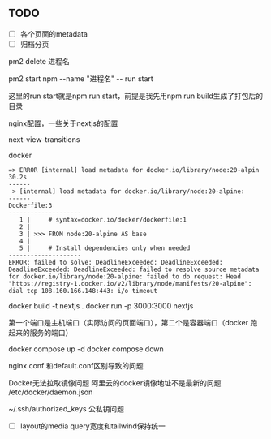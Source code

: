 ## TODO

- [ ] 各个页面的metadata
- [ ] 归档分页

pm2 delete 进程名

pm2 start npm --name "进程名" -- run start

这里的run start就是npm run start，前提是我先用npm run build生成了打包后的目录

nginx配置，一些关于nextjs的配置

next-view-transitions

docker

```
=> ERROR [internal] load metadata for docker.io/library/node:20-alpin  30.2s
------
 > [internal] load metadata for docker.io/library/node:20-alpine:
------
Dockerfile:3
--------------------
   1 |     # syntax=docker.io/docker/dockerfile:1
   2 |     
   3 | >>> FROM node:20-alpine AS base
   4 |     
   5 |     # Install dependencies only when needed
--------------------
ERROR: failed to solve: DeadlineExceeded: DeadlineExceeded: DeadlineExceeded: DeadlineExceeded: failed to resolve source metadata for docker.io/library/node:20-alpine: failed to do request: Head "https://registry-1.docker.io/v2/library/node/manifests/20-alpine": dial tcp 108.160.166.148:443: i/o timeout
```

docker build -t nextjs .
docker run -p 3000:3000 nextjs

第一个端口是主机端口（实际访问的页面端口），第二个是容器端口（docker 跑起来的服务的端口）

docker compose up -d
docker compose down

nginx.conf 和default.conf区别导致的问题

Docker无法拉取镜像问题 阿里云的docker镜像地址不是最新的问题 /etc/docker/daemon.json

~/.ssh/authorized_keys 公私钥问题

- [ ] layout的media query宽度和tailwind保持统一